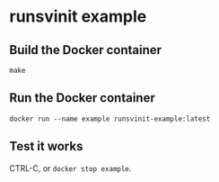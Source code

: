 # runsvinit example

## Build the Docker container

`make`

## Run the Docker container

`docker run --name example runsvinit-example:latest`

## Test it works

CTRL-C, or `docker stop example`.
